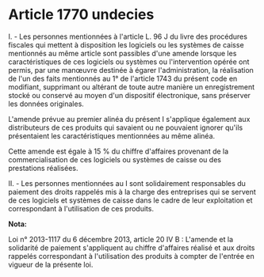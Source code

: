 # Article 1770 undecies

I. - Les personnes mentionnées à l'article L. 96 J du livre des procédures fiscales qui mettent à disposition les logiciels
ou les systèmes de caisse mentionnés au même article sont passibles d'une amende lorsque les caractéristiques de ces
logiciels ou systèmes ou l'intervention opérée ont permis, par une manœuvre destinée à égarer l'administration, la
réalisation de l'un des faits mentionnés au 1° de l'article 1743 du présent code en modifiant, supprimant ou altérant de
toute autre manière un enregistrement stocké ou conservé au moyen d'un dispositif électronique, sans préserver les données
originales. 

L'amende prévue au premier alinéa du présent I s'applique également aux distributeurs de ces produits qui savaient ou ne
pouvaient ignorer qu'ils présentaient les caractéristiques mentionnées au même alinéa. 

Cette amende est égale à 15 % du chiffre d'affaires provenant de la commercialisation de ces logiciels ou systèmes de caisse
ou des prestations réalisées. 

II. - Les personnes mentionnées au I sont solidairement responsables du paiement des droits rappelés mis à la charge des
entreprises qui se servent de ces logiciels et systèmes de caisse dans le cadre de leur exploitation et correspondant à
l'utilisation de ces produits.

**Nota:**

Loi n° 2013-1117 du 6 décembre 2013, article 20 IV B : L'amende et la solidarité de paiement s'appliquent au chiffre
d'affaires réalisé et aux droits rappelés correspondant à l'utilisation des produits à compter de l'entrée en vigueur de la
présente loi.

